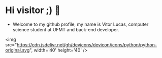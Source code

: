 # Hi visitor ;) 👋
- Welcome to my github profile, my name is Vitor Lucas, computer science student at UFMT and back-end developer.

 <img src="https://cdn.jsdelivr.net/gh/devicons/devicon/icons/python/python-original.svg", width='40' height='40' />


<!--
**thevitorferreira/thevitorferreira** is a ✨ _special_ ✨ repository because its `README.md` (this file) appears on your GitHub profile.

Here are some ideas to get you started:

- 🔭 I’m currently working on ...
- 🌱 I’m currently learning ...
- 👯 I’m looking to collaborate on ...
- 🤔 I’m looking for help with ...
- 💬 Ask me about ...
- 📫 How to reach me: ...
- 😄 Pronouns: ...
- ⚡ Fun fact: ...
-->
